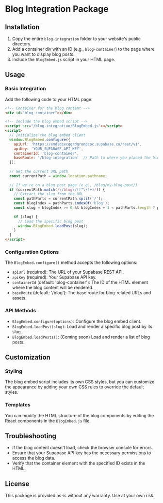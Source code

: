 
# Blog Integration Package



## Installation

1. Copy the entire `blog-integration` folder to your website's public directory.
2. Add a container div with an ID (e.g., `blog-container`) to the page where you want to display blog posts.
3. Include the `BlogEmbed.js` script in your HTML page.

## Usage

### Basic Integration

Add the following code to your HTML page:

```html
<!-- Container for the blog content -->
<div id="blog-container"></div>

<!-- Include the blog embed script -->
<script src="/blog-integration/BlogEmbed.js"></script>
<script>
  // Initialize the blog embed client
  window.BlogEmbed.configure({
    apiUrl: 'https://emdldcecqgrdgronpcoc.supabase.co/rest/v1',
    apiKey: 'YOUR_SUPABASE_API_KEY',
    containerId: 'blog-container',
    baseRoute: '/blog-integration'  // Path to where you placed the blog-integration folder
  });
  
  // Get the current URL path
  const currentPath = window.location.pathname;
  
  // If we're on a blog post page (e.g., /blog/my-blog-post/)
  if (currentPath.match(/\/blog\/([^\/]+)/)) {
    // Extract the slug from the URL
    const pathParts = currentPath.split('/');
    const blogIndex = pathParts.indexOf('blog');
    const slug = blogIndex >= 0 && blogIndex + 1 < pathParts.length ? pathParts[blogIndex + 1] : null;
    
    if (slug) {
      // Load the specific blog post
      window.BlogEmbed.loadPost(slug);
    }
  }
</script>
```

### Configuration Options

The `BlogEmbed.configure()` method accepts the following options:

- `apiUrl` (required): The URL of your Supabase REST API.
- `apiKey` (required): Your Supabase API key.
- `containerId` (default: 'blog-container'): The ID of the HTML element where the blog content will be rendered.
- `baseRoute` (default: '/blog'): The base route for blog-related URLs and assets.

### API Methods

- `BlogEmbed.configure(options)`: Configure the blog embed client.
- `BlogEmbed.loadPost(slug)`: Load and render a specific blog post by its slug.
- `BlogEmbed.loadPosts()`: (Coming soon) Load and render a list of blog posts.

## Customization

### Styling

The blog embed script includes its own CSS styles, but you can customize the appearance by adding your own CSS rules to override the default styles.

### Templates

You can modify the HTML structure of the blog components by editing the React components in the `BlogEmbed.js` file.

## Troubleshooting

- If the blog content doesn't load, check the browser console for errors.
- Ensure that your Supabase API key has the necessary permissions to access the blog data.
- Verify that the container element with the specified ID exists in the HTML.

## License

This package is provided as-is without any warranty. Use at your own risk.
